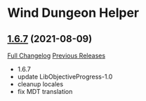 # Wind Dungeon Helper

## [1.6.7](https://github.com/fang2hou/WindDungeonHelper/tree/1.6.7) (2021-08-09)
[Full Changelog](https://github.com/fang2hou/WindDungeonHelper/compare/1.6.6...1.6.7) [Previous Releases](https://github.com/fang2hou/WindDungeonHelper/releases)

- 1.6.7  
- update LibObjectiveProgress-1.0  
- cleanup locales  
- fix MDT translation  
